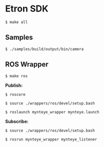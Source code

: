 
# Etron SDK

```
$ make all
```

## Samples

```
$ ./samples/build/output/bin/camera
```

## ROS Wrapper

```
$ make ros
```

**Publish:**

```
$ roscore
```

```
$ source ./wrappers/ros/devel/setup.bash

$ roslaunch mynteye_wrapper mynteye.launch
```

**Subscribe:**

```
$ source ./wrappers/ros/devel/setup.bash

$ rosrun mynteye_wrapper mynteye_listener
```
